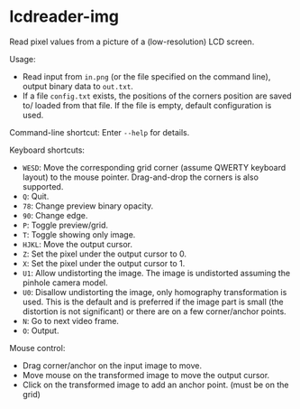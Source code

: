 # lcdreader-img

Read pixel values from a picture of a (low-resolution) LCD screen.

Usage:
* Read input from `in.png` (or the file specified on the command line),
  output binary data to `out.txt`.
* If a file `config.txt` exists, the positions of the corners position are saved to/
  loaded from that file. If the file is empty, default configuration is used.

Command-line shortcut: Enter `--help` for details.

Keyboard shortcuts:

* `WESD`: Move the corresponding grid corner (assume QWERTY keyboard layout) to the
  mouse pointer. Drag-and-drop the corners is also supported.
* `Q`: Quit.
* `78`: Change preview binary opacity.
* `90`: Change edge.
* `P`: Toggle preview/grid.
* `T`: Toggle showing only image.
* `HJKL`: Move the output cursor.
* `Z`: Set the pixel under the output cursor to 0.
* `X`: Set the pixel under the output cursor to 1.
* `U1`: Allow undistorting the image. The image is undistorted assuming the pinhole camera model.
* `U0`: Disallow undistorting the image, only homography transformation is used. This is the default and is preferred if the image part is small (the distortion is not significant) or there are on a few corner/anchor points.
* `N`: Go to next video frame.
* `O`: Output.

Mouse control:

* Drag corner/anchor on the input image to move.
* Move mouse on the transformed image to move the output cursor.
* Click on the transformed image to add an anchor point. (must be on the grid)
